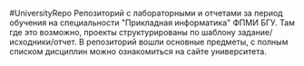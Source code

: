 #UniversityRepo
Репозиторий с лабораторными и отчетами за период обучения на специальности "Прикладная информатика" ФПМИ БГУ. Там где это возможно, проекты структурированы по шаблону задание/исходники/отчет. В репозиторий вошли основные предметы, с полным списком дисциплин можно ознакомиться на сайте университета.
